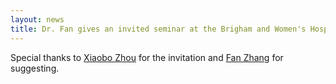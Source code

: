 ```yaml
---
layout: news
title: Dr. Fan gives an invited seminar at the Brigham and Women's Hospital Channing Division of Network Medicine.
---
```


Special thanks to <a href="https://projects.iq.harvard.edu/bbb-scba/people/xiaobo-zhou-%E5%91%A8%E6%99%93%E6%B3%A2">Xiaobo Zhou</a> for the invitation and <a href="https://fanzhangharvard.com/">Fan Zhang</a> for suggesting. 
